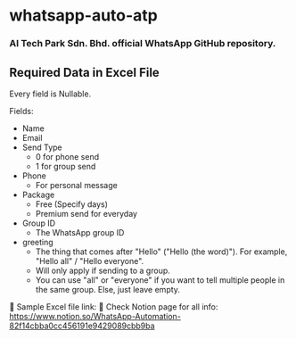 # whatsapp-auto-atp
### AI Tech Park Sdn. Bhd. official WhatsApp GitHub repository.

## Required Data in Excel File
Every field is Nullable.

Fields:
- Name
- Email
- Send Type
    - 0 for phone send
    - 1 for group send
- Phone
    - For personal message
- Package
    - Free (Specify days)
    - Premium send for everyday
- Group ID
    - The WhatsApp group ID
- greeting
    - The thing that comes after "Hello" ("Hello (the word)"). For example, "Hello all" / "Hello everyone".
    - Will only apply if sending to a group.
    - You can use "all" or "everyone" if you want to tell multiple people in the same group. Else, just leave empty.

🔗 Sample Excel file link: 
🔗 Check Notion page for all info: https://www.notion.so/WhatsApp-Automation-82f14cbba0cc456191e9429089cbb9ba
